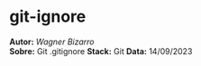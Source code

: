 # git-ignore
**Autor:** _Wagner Bizarro_    
**Sobre:** Git .gitignore
**Stack:** Git
**Data:** 14/09/2023    
